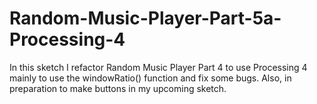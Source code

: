 # Random-Music-Player-Part-5a-Processing-4
In this sketch I refactor Random Music Player Part 4 to use Processing 4 mainly to use the windowRatio() function and fix some bugs. Also, in preparation  to make buttons in my upcoming sketch.

